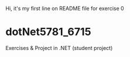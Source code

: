Hi, it's my first line on README file for exercise 0
# dotNet5781_6715
Exercises &amp; Project in .NET (student project)
